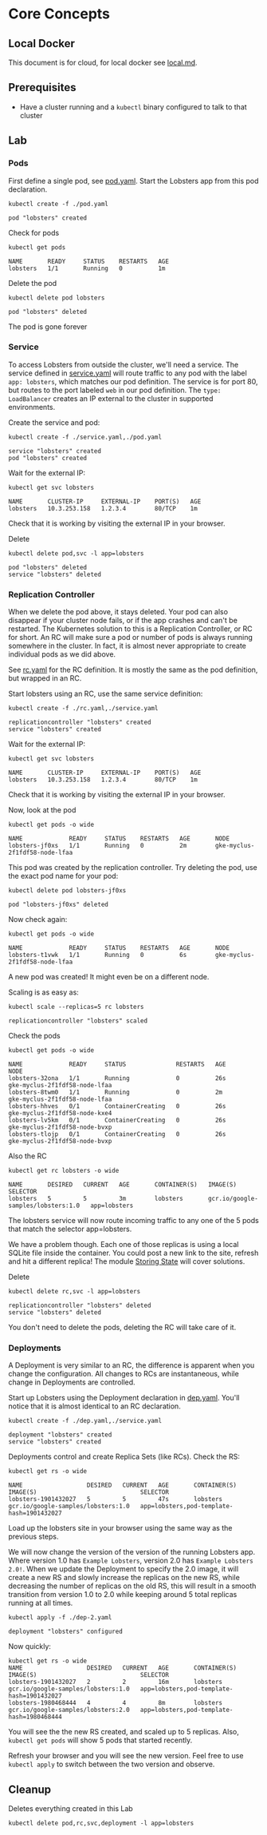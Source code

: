 # Core Concepts

## Local Docker

This document is for cloud, for local docker see [local.md](local.md).

## Prerequisites

* Have a cluster running and a `kubectl` binary configured to talk to
  that cluster

## Lab


### Pods

First define a single pod, see [pod.yaml](pod.yaml). Start the
Lobsters app from this pod declaration.

<!-- START bash -->
```
kubectl create -f ./pod.yaml
```
<!-- END bash -->

```
pod "lobsters" created
```

Check for pods

```
kubectl get pods
```

```
NAME       READY     STATUS    RESTARTS   AGE
lobsters   1/1       Running   0          1m
```

Delete the pod

<!-- START bash -->
```
kubectl delete pod lobsters
```
<!-- END bash -->

```
pod "lobsters" deleted
```

The pod is gone forever

### Service

To access Lobsters from outside the cluster, we'll need a service. The
service defined in [service.yaml](service.yaml) will route traffic to
any pod with the label `app: lobsters`, which matches our pod
definition. The service is for port 80, but routes to the port labeled
`web` in our pod definition. The `type: LoadBalancer` creates an IP
external to the cluster in supported environments.

Create the service and pod:

<!-- START bash
sleep 10
END bash -->

<!-- START bash -->
```
kubectl create -f ./service.yaml,./pod.yaml
```
<!-- END bash -->

```
service "lobsters" created
pod "lobsters" created
```

Wait for the external IP:

<!-- START bash -->
```
kubectl get svc lobsters
```
<!-- END bash -->

```
NAME       CLUSTER-IP     EXTERNAL-IP    PORT(S)   AGE
lobsters   10.3.253.158   1.2.3.4        80/TCP    1m
```

Check that it is working by visiting the external IP in your browser.



Delete

<!-- START bash -->
```
kubectl delete pod,svc -l app=lobsters
```
<!-- END bash -->

```
pod "lobsters" deleted
service "lobsters" deleted
```

### Replication Controller

When we delete the pod above, it stays deleted. Your pod can also
disappear if your cluster node fails, or if the app crashes and can't
be restarted. The Kubernetes solution to this is a Replication
Controller, or RC for short. An RC will make sure a pod or number of
pods is always running somewhere in the cluster. In fact, it is almost
never appropriate to create individual pods as we did above.

See [rc.yaml](rc.yaml) for the RC definition. It is mostly the same as
the pod definition, but wrapped in an RC.

Start lobsters using an RC, use the same service definition:

<!-- START bash
sleep 10
END bash -->
<!-- START bash -->
```
kubectl create -f ./rc.yaml,./service.yaml
```
<!-- END bash -->

```
replicationcontroller "lobsters" created
service "lobsters" created
```

Wait for the external IP:

<!-- START bash -->
```
kubectl get svc lobsters
```
<!-- END bash -->

```
NAME       CLUSTER-IP     EXTERNAL-IP    PORT(S)   AGE
lobsters   10.3.253.158   1.2.3.4        80/TCP    1m
```

Check that it is working by visiting the external IP in your browser.


Now, look at the pod

```
kubectl get pods -o wide
```

```
NAME             READY     STATUS    RESTARTS   AGE       NODE
lobsters-jf0xs   1/1       Running   0          2m        gke-myclus-2f1fdf58-node-lfaa
```

This pod was created by the replication controller. Try deleting the
pod, use the exact pod name for your pod:

```
kubectl delete pod lobsters-jf0xs
```

```
pod "lobsters-jf0xs" deleted
```

Now check again:

```
kubectl get pods -o wide
```

```
NAME             READY     STATUS    RESTARTS   AGE       NODE
lobsters-t1vwk   1/1       Running   0          6s        gke-myclus-2f1fdf58-node-lfaa
```

A new pod was created! It might even be on a different node.

Scaling is as easy as:

<!-- START bash -->
```
kubectl scale --replicas=5 rc lobsters
```
<!-- END bash -->

```
replicationcontroller "lobsters" scaled
```

Check the pods

```
kubectl get pods -o wide
```

```
NAME             READY     STATUS              RESTARTS   AGE       NODE
lobsters-32ona   1/1       Running             0          26s       gke-myclus-2f1fdf58-node-lfaa
lobsters-8twm0   1/1       Running             0          2m        gke-myclus-2f1fdf58-node-lfaa
lobsters-hhves   0/1       ContainerCreating   0          26s       gke-myclus-2f1fdf58-node-kxe4
lobsters-lv5km   0/1       ContainerCreating   0          26s       gke-myclus-2f1fdf58-node-bvxp
lobsters-tlojp   0/1       ContainerCreating   0          26s       gke-myclus-2f1fdf58-node-bvxp
```

Also the RC

<!-- START bash -->
```
kubectl get rc lobsters -o wide
```
<!-- END bash -->

```
NAME       DESIRED   CURRENT   AGE       CONTAINER(S)   IMAGE(S)                             SELECTOR
lobsters   5         5         3m        lobsters       gcr.io/google-samples/lobsters:1.0   app=lobsters
```

The lobsters service will now route incoming traffic to any one of the
5 pods that match the selector app=lobsters.

We have a problem though. Each one of those replicas is using a local
SQLite file inside the container. You could post a new link to the
site, refresh and hit a different replica! The module
[Storing State](../state) will cover solutions.

Delete

<!-- START bash -->
```
kubectl delete rc,svc -l app=lobsters
```
<!-- END bash -->

```
replicationcontroller "lobsters" deleted
service "lobsters" deleted
```

You don't need to delete the pods, deleting the RC will take care of it.

### Deployments

A Deployment is very similar to an RC, the difference is apparent when
you change the configuration. All changes to RCs are instantaneous,
while change in Deployments are controlled.

Start up Lobsters using the Deployment declaration in
[dep.yaml](dep.yaml). You'll notice that it is almost identical to an
RC declaration.

<!-- START bash
sleep 10
END bash -->
<!-- START bash -->
```
kubectl create -f ./dep.yaml,./service.yaml
```
<!-- END bash -->

```
deployment "lobsters" created
service "lobsters" created
```

Deployments control and create Replica Sets (like RCs). Check the RS:

```
kubectl get rs -o wide
```

```
NAME                  DESIRED   CURRENT   AGE       CONTAINER(S)   IMAGE(S)                             SELECTOR
lobsters-1901432027   5         5         47s       lobsters       gcr.io/google-samples/lobsters:1.0   app=lobsters,pod-template-hash=1901432027
```

Load up the lobsters site in your browser using the same way as the
previous steps.

We will now change the version of the version of the
running Lobsters app. Where version 1.0 has `Example Lobsters`,
version 2.0 has `Example Lobsters 2.0!`. When we update the Deployment
to specify the 2.0 image, it will create a new RS and slowly increase
the replicas on the new RS, while decreasing the number of replicas on
the old RS, this will result in a smooth transition from version 1.0
to 2.0 while keeping around 5 total replicas running at all times.

<!-- START bash -->
```
kubectl apply -f ./dep-2.yaml
```
<!-- END bash -->

```
deployment "lobsters" configured
```

Now quickly:

```
kubectl get rs -o wide
NAME                  DESIRED   CURRENT   AGE       CONTAINER(S)   IMAGE(S)                             SELECTOR
lobsters-1901432027   2         2         16m       lobsters       gcr.io/google-samples/lobsters:1.0   app=lobsters,pod-template-hash=1901432027
lobsters-1980468444   4         4         8m        lobsters       gcr.io/google-samples/lobsters:2.0   app=lobsters,pod-template-hash=1980468444
```

You will see the the new RS created, and scaled up to 5
replicas. Also, `kubectl get pods` will show 5 pods that started
recently.

Refresh your browser and you will see the new version. Feel free to
use `kubectl apply` to switch between the two version and observe.


## Cleanup

Deletes everything created in this Lab

<!-- START bash -->
```
kubectl delete pod,rc,svc,deployment -l app=lobsters
```
<!-- END bash -->
